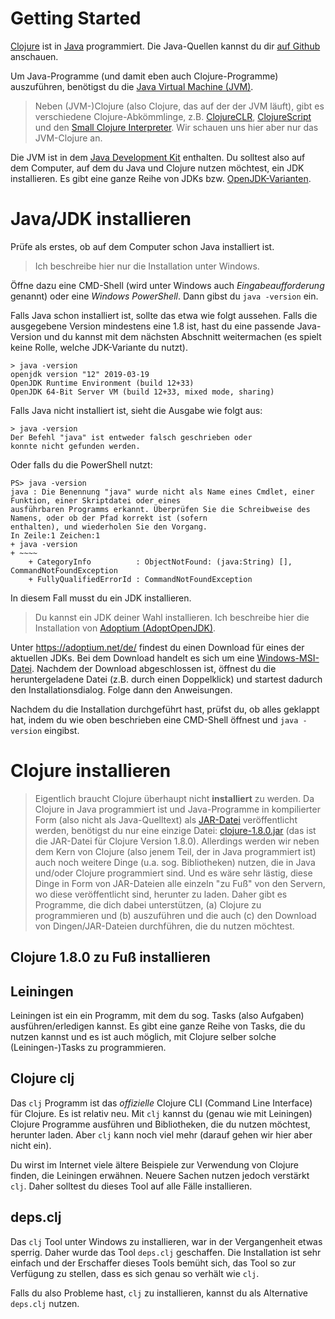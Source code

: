 # Getting Started

[Clojure](https://clojure.org/) ist in
[Java](https://de.wikipedia.org/wiki/Java_(Programmiersprache)) programmiert.
Die Java-Quellen kannst du dir [auf Github](https://github.com/clojure/clojure)
anschauen.

Um Java-Programme (und damit eben auch Clojure-Programme) auszuführen, benötigst
du die [Java Virtual Machine
(JVM)](https://de.wikipedia.org/wiki/Java_Virtual_Machine).

> Neben (JVM-)Clojure (also Clojure, das auf der der JVM läuft), gibt es
> verschiedene Clojure-Abkömmlinge, z.B.
> [ClojureCLR](https://github.com/clojure/clojure-clr),
> [ClojureScript](https://clojurescript.org/) und den [Small Clojure
> Interpreter](https://github.com/babashka/sci). Wir schauen uns hier aber nur
> das JVM-Clojure an.

Die JVM ist in dem [Java Development
Kit](https://de.wikipedia.org/wiki/Java_Development_Kit) enthalten. Du solltest
also auf dem Computer, auf dem du Java und Clojure nutzen möchtest, ein JDK
installieren. Es gibt eine ganze Reihe von JDKs bzw.
[OpenJDK-Varianten](https://de.wikipedia.org/wiki/OpenJDK#OpenJDK-Varianten).

# Java/JDK installieren

Prüfe als erstes, ob auf dem Computer schon Java installiert ist. 

> Ich beschreibe hier nur die Installation unter Windows.

Öffne dazu eine CMD-Shell (wird unter Windows auch *Eingabeaufforderung*
genannt) oder eine *Windows PowerShell*. Dann gibst du `java -version` ein.

Falls Java schon installiert ist, sollte das etwa wie folgt aussehen. Falls die
ausgegebene Version mindestens eine 1.8 ist, hast du eine passende Java-Version
und du kannst mit dem nächsten Abschnitt weitermachen (es spielt keine Rolle,
welche JDK-Variante du nutzt).

```
> java -version
openjdk version "12" 2019-03-19
OpenJDK Runtime Environment (build 12+33)
OpenJDK 64-Bit Server VM (build 12+33, mixed mode, sharing)
```

Falls Java nicht installiert ist, sieht die Ausgabe wie folgt aus:

```
> java -version
Der Befehl "java" ist entweder falsch geschrieben oder
konnte nicht gefunden werden.
```

Oder falls du die PowerShell nutzt:

```
PS> java -version
java : Die Benennung "java" wurde nicht als Name eines Cmdlet, einer Funktion, einer Skriptdatei oder eines
ausführbaren Programms erkannt. Überprüfen Sie die Schreibweise des Namens, oder ob der Pfad korrekt ist (sofern
enthalten), und wiederholen Sie den Vorgang.
In Zeile:1 Zeichen:1
+ java -version
+ ~~~~
    + CategoryInfo          : ObjectNotFound: (java:String) [], CommandNotFoundException
    + FullyQualifiedErrorId : CommandNotFoundException
```

In diesem Fall musst du ein JDK installieren. 

> Du kannst ein JDK deiner Wahl installieren. Ich beschreibe hier die
> Installation von [Adoptium
> (AdoptOpenJDK)](https://de.wikipedia.org/wiki/OpenJDK#Adoptium_(AdoptOpenJDK)).

Unter https://adoptium.net/de/ findest du einen Download für eines der aktuellen
JDKs. Bei dem Download handelt es sich um eine
[Windows-MSI-Datei](https://de.wikipedia.org/wiki/Windows_Installer). Nachdem
der Download abgeschlossen ist, öffnest du die heruntergeladene Datei (z.B.
durch einen Doppelklick) und startest dadurch den Installationsdialog. Folge
dann den Anweisungen.

Nachdem du die Installation durchgeführt hast, prüfst du, ob alles geklappt hat,
indem du wie oben beschrieben eine CMD-Shell öffnest und `java -version`
eingibst.

# Clojure installieren

> Eigentlich braucht Clojure überhaupt nicht __installiert__ zu werden. Da
> Clojure in Java programmiert ist und Java-Programme in kompilierter Form (also
> nicht als Java-Quelltext) als
> [JAR-Datei](https://de.wikipedia.org/wiki/Java_Archive) veröffentlicht werden,
> benötigst du nur eine einzige Datei:
> [clojure-1.8.0.jar](https://repo1.maven.org/maven2/org/clojure/clojure/1.8.0/clojure-1.8.0.jar)
> (das ist die JAR-Datei für Clojure Version 1.8.0). Allerdings werden wir neben
> dem Kern von Clojure (also jenem Teil, der in Java programmiert ist) auch noch
> weitere Dinge (u.a. sog. Bibliotheken) nutzen, die in Java und/oder Clojure
> programmiert sind. Und es wäre sehr lästig, diese Dinge in Form von
> JAR-Dateien alle einzeln "zu Fuß" von den Servern, wo diese veröffentlicht
> sind, herunter zu laden. Daher gibt es Programme, die dich dabei unterstützen,
> (a) Clojure zu programmieren und (b) auszuführen und die auch (c) den Download
> von Dingen/JAR-Dateien durchführen, die du nutzen möchtest.

## Clojure 1.8.0 zu Fuß installieren

## Leiningen

Leiningen ist ein ein Programm, mit dem du sog. Tasks (also Aufgaben)
ausführen/erledigen kannst. Es gibt eine ganze Reihe von Tasks, die du nutzen
kannst und es ist auch möglich, mit Clojure selber solche (Leiningen-)Tasks zu
programmieren. 

## Clojure clj

Das `clj` Programm ist das _offizielle_ Clojure CLI (Command Line Interface) für
Clojure. Es ist relativ neu. Mit `clj` kannst du (genau wie mit Leiningen)
Clojure Programme ausführen und Bibliotheken, die du nutzen möchtest, herunter
laden. Aber `clj` kann noch viel mehr (darauf gehen wir hier aber nicht ein).

Du wirst im Internet viele ältere Beispiele zur Verwendung von Clojure finden,
die Leiningen erwähnen. Neuere Sachen nutzen jedoch verstärkt `clj`. Daher
solltest du dieses Tool auf alle Fälle installieren.

## deps.clj

Das `clj` Tool unter Windows zu installieren, war in der Vergangenheit etwas
sperrig. Daher wurde das Tool `deps.clj` geschaffen. Die Installation ist sehr
einfach und der Erschaffer dieses Tools bemüht sich, das Tool so zur Verfügung
zu stellen, dass es sich genau so verhält wie `clj`.

Falls du also Probleme hast, `clj` zu installieren, kannst du als Alternative
`deps.clj` nutzen.

